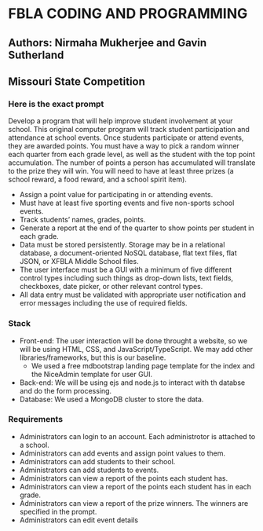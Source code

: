 # FBLA CODING AND PROGRAMMING
## Authors: Nirmaha Mukherjee and Gavin Sutherland
## Missouri State Competition

### Here is the exact prompt
Develop a program that will help improve student involvement at your school.  This original computer program will track student participation and attendance at school events.  Once students participate or attend events, they are awarded points.  You must have a way to pick a random winner each quarter from each grade level, as well as the student with the top point accumulation.  The number of points a person has accumulated will translate to the prize they will win.  You will need to have at least three prizes (a school reward, a food reward, and a school spirit item).

- Assign a point value for participating in or attending events.
- Must have at least five sporting events and five non-sports school events.
- Track students’ names, grades, points.
- Generate a report at the end of the quarter to show points per student in each grade.
- Data must be stored persistently.  Storage may be in a relational database, a document-oriented NoSQL database, flat text files, flat JSON, or XFBLA Middle School files.
- The user interface must be a GUI with a minimum of five different control types including such things as drop-down lists, text fields, checkboxes, date picker, or other relevant control types.
- All data entry must be validated with appropriate user notification and error messages including the use of required fields.

### Stack
- Front-end: The user interaction will be done throught a website, so we will be using HTML, CSS, and JavaScript/TypeScript. We may add other libraries/frameworks, but this is our baseline.
  - We used a free mdbootstrap landing page template for the index and the NiceAdmin template for user GUI.
- Back-end: We will be using ejs and node.js to interact with th databse and do the form processing.
- Database: We used a MongoDB cluster to store the data.

### Requirements
- Administrators can login to an account. Each administrotor is attached to a school. 
- Administrators can add events and assign point values to them.
- Administrators can add students to their school.
- Administrators can add students to events.
- Administrators can view a report of the points each student has.
- Administrators can view a report of the points each student has in each grade.
- Administrators can view a report of the prize winners. The winners are specified in the prompt.
- Administrators can edit event details

